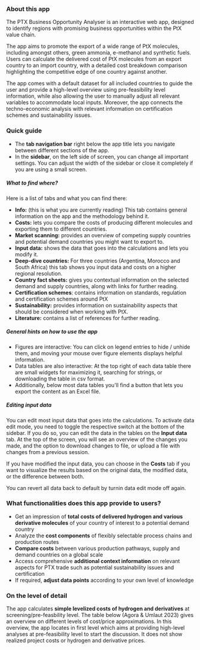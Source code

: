 ### About this app

The PTX Business Opportunity Analyser is an interactive web app, designed to identify regions with promising business opportunities within the PtX value chain.

The app aims to promote the export of a wide range of PtX molecules, including amongst others, green ammonia, e-methanol and synthetic fuels. Users can calculate the delivered cost of PtX molecules from an export country to an import country, with a detailed cost breakdown comparison highlighting the competitive edge of one country against another.

The app comes with a default dataset for all included countries to guide the user and provide a high-level overview using pre-feasibility level information, while also allowing the user to manually adjust all relevant variables to accommodate local inputs. Moreover, the app connects the techno-economic analysis with relevant information on certification schemes and sustainability issues.

### Quick guide

- The **tab navigation bar** right below the app title lets you navigate between different sections of the app.
- In the **sidebar**, on the left side of screen, you can change all important settings. You can adjust the width of the sidebar or close it completely if you are using a small screen.

##### What to find where?

Here is a list of tabs and what you can find there:

- **Info:** (this is what you are currently reading) This tab contains general information on the app and the methodology behind it.
- **Costs:** lets you compare the costs of producing different molecules and exporting them to different countries.
- **Market scanning:** provides an overview of competing supply countries and potential demand countries you might want to export to.
- **Input data:** shows the data that goes into the calculations and lets you modify it.
- **Deep-dive countries:** For three countries (Argentina, Morocco and South Africa) this tab shows you input data and costs on a higher regional resolution.
- **Country fact sheets:** gives you contextual information on the selected demand and supply countries, along with links for further reading.
- **Certification schemes**: contains information on standards, regulation and certification schemes around PtX
- **Sustainability:** provides information on sustainability aspects that should be considered when working with PtX.
- **Literature:** contains a list of references for further reading.

##### General hints on how to use the app

- Figures are interactive: You can click on legend entries to hide / unhide them, and moving your mouse over figure elements displays helpful information.
- Data tables are also interactive: At the top right of each data table there are small widgets for maximizing it, searching for strings, or downloading the table in csv format.
- Additionally, below most data tables you'll find a button that lets you export the content as an Excel file.

##### Editing input data

You can edit most input data that goes into the calculations. To activate data edit mode, you need to toggle the respective switch at the bottom of the sidebar. If you do so, you can edit the data in the tables on the **Input data** tab. At the top of the screen, you will see an overview of the changes you made, and the option to download changes to file, or upload a file with changes from a previous session.

If you have modified the input data, you can choose in the **Costs** tab if you want to visualize the results based on the original data, the modified data, or the difference between both.

You can revert all data back to  default by turnin data edit mode off again.

### What functionalities does this app provide to users?

- Get an impression of **total costs of delivered hydrogen and various derivative molecules** of your country of interest to a potential demand country
- Analyze the **cost components** of flexibly selectable process chains and production routes
- **Compare costs** between various production pathways, supply and demand countries on a global scale
- Access comprehensive **additional context information** on relevant aspects for PTX trade such as potential sustainability issues and certification
- If required, **adjust data points** according to your own level of knowledge

### On the level of detail

The app calculates **simple levelized costs of hydrogen and derivatives** at screening/pre-feasbility level.
The table below (Agora & Umlaut 2023) gives an overview on different levels of cost/price approximations.
In this overview, the app locates in first level which aims at providing high-level analyses at pre-feasibility level to start the discussion.
It does not show realized project costs or hydrogen and derivative prices.
